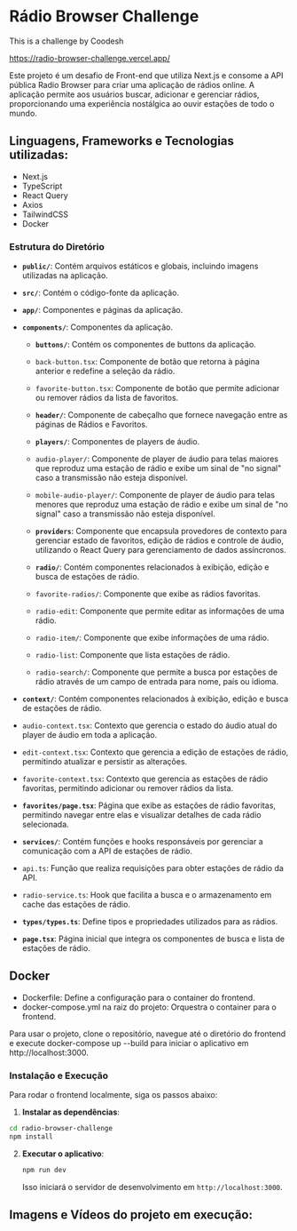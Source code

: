 # Rádio Browser Challenge

This is a challenge by Coodesh

https://radio-browser-challenge.vercel.app/

Este projeto é um desafio de Front-end que utiliza Next.js e consome a API pública Radio Browser para criar uma aplicação de rádios online. A aplicação permite aos usuários buscar, adicionar e gerenciar rádios, proporcionando uma experiência nostálgica ao ouvir estações de todo o mundo.

## Linguagens, Frameworks e Tecnologias utilizadas:

- Next.js
- TypeScript
- React Query
- Axios
- TailwindCSS
- Docker

### Estrutura do Diretório

- **`public/`**: Contém arquivos estáticos e globais, incluindo imagens utilizadas na aplicação.
- **`src/`**: Contém o código-fonte da aplicação.
- **`app/`**: Componentes e páginas da aplicação.
- **`components/`**: Componentes da aplicação.

  - **`buttons/`**: Contém os componentes de buttons da aplicação.
  - `back-button.tsx`: Componente de botão que retorna à página anterior e redefine a seleção da rádio.
  - `favorite-button.tsx`: Componente de botão que permite adicionar ou remover rádios da lista de favoritos.

  - **`header/`**: Componente de cabeçalho que fornece navegação entre as páginas de Rádios e Favoritos.

  - **`players/`**: Componentes de players de áudio.
  - `audio-player/`: Componente de player de áudio para telas maiores que reproduz uma estação de rádio e exibe um sinal de "no signal" caso a transmissão não esteja disponível.
  - `mobile-audio-player/`: Componente de player de áudio para telas menores que reproduz uma estação de rádio e exibe um sinal de "no signal" caso a transmissão não esteja disponível.

  - **`providers`**: Componente que encapsula provedores de contexto para gerenciar estado de favoritos, edição de rádios e controle de áudio, utilizando o React Query para gerenciamento de dados assíncronos.

  - **`radio/`**: Contém componentes relacionados à exibição, edição e busca de estações de rádio.
  - `favorite-radios/`: Componente que exibe as rádios favoritas.
  - `radio-edit`: Componente que permite editar as informações de uma rádio.
  - `radio-item/`: Componente que exibe informações de uma rádio.
  - `radio-list`: Componente que lista estações de rádio.
  - `radio-search/`: Componente que permite a busca por estações de rádio através de um campo de entrada para nome, país ou idioma.

- **`context/`**: Contém componentes relacionados à exibição, edição e busca de estações de rádio.
- `audio-context.tsx`: Contexto que gerencia o estado do áudio atual do player de áudio em toda a aplicação.
- `edit-context.tsx`: Contexto que gerencia a edição de estações de rádio, permitindo atualizar e persistir as alterações.
- `favorite-context.tsx`: Contexto que gerencia as estações de rádio favoritas, permitindo adicionar ou remover rádios da lista.

- **`favorites/page.tsx`**: Página que exibe as estações de rádio favoritas, permitindo navegar entre elas e visualizar detalhes de cada rádio selecionada.

- **`services/`**: Contém funções e hooks responsáveis por gerenciar a comunicação com a API de estações de rádio.
- `api.ts`: Função que realiza requisições para obter estações de rádio da API.
- `radio-service.ts`: Hook que facilita a busca e o armazenamento em cache das estações de rádio.

- **`types/types.ts`**: Define tipos e propriedades utilizados para as rádios.

- **`page.tsx`**: Página inicial que integra os componentes de busca e lista de estações de rádio.

## Docker

- Dockerfile: Define a configuração para o container do frontend.
- docker-compose.yml na raiz do projeto: Orquestra o container para o frontend.

Para usar o projeto, clone o repositório, navegue até o diretório do frontend e execute docker-compose up --build para iniciar o aplicativo em http://localhost:3000.

### Instalação e Execução

Para rodar o frontend localmente, siga os passos abaixo:

1. **Instalar as dependências**:

```bash
cd radio-browser-challenge
npm install
```

2. **Executar o aplicativo**:

   ```bash
   npm run dev
   ```

   Isso iniciará o servidor de desenvolvimento em `http://localhost:3000`.

## Imagens e Vídeos do projeto em execução:
